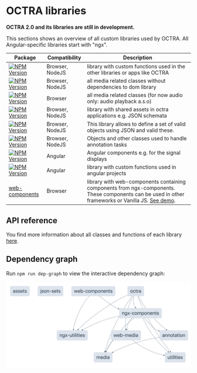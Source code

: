 # OCTRA libraries

**OCTRA 2.0 and its libraries are still in development.**

This sections shows an overview of all custom libraries used by OCTRA. All Angular-specific libraries start with "ngx".

<table>
<thead>
<tr>
<th>Package</th>
<th>Compatibility</th>
<th>Description</th>
</tr>
</thead>
<tbody>
<tr>
<td>
<a href="./utilities/"><img alt="NPM Version" src="https://img.shields.io/npm/v/%40octra%2Futilities?label=utilities"></a>
</td>
<td>
Browser, NodeJS
</td>
<td>
library with custom functions used in the  other libraries or apps like OCTRA
</td>
</tr>
<tr>
<td>
<a href="./media/"><img alt="NPM Version" src="https://img.shields.io/npm/v/%40octra%2Fmedia?label=media"></a>
</td>
<td>
Browser, NodeJS
</td>
<td>
all media related classes without dependencies to dom library
</td>
</tr>
<tr>
<td>
<a href="./web-media/"><img alt="NPM Version" src="https://img.shields.io/npm/v/%40octra%2Fweb-media?label=web-media"></a>
</td>
<td>
Browser
</td>
<td>
all media related classes (for now audio only: audio playback a.s.o)
</td>
</tr>
<tr>
<td>
<a href="./assets/"><img alt="NPM Version" src="https://img.shields.io/npm/v/%40octra%2Fassets?label=assets"></a>
</td>
<td>
Browser, NodeJS
</td>
<td>
library with shared assets in octra applications e.g. JSON schemata
</td>
</tr>
<tr>
<td>
<a href="./json-sets/"><img alt="NPM Version" src="https://img.shields.io/npm/v/%40octra%2Fjson-sets?label=json-sets"></a>
</td>
<td>
Browser, NodeJS
</td>
<td>
This library allows to define a set of valid objects using JSON and valid these.
</td>
</tr>
<tr>
<td>
<a href="./annotation/"><img alt="NPM Version" src="https://img.shields.io/npm/v/%40octra%2Fannotation?label=annotation"></a>
</td>
<td>
Browser, NodeJS
</td>
<td>
Objects and other classes used to handle annotation tasks
</td>
</tr>
<tr>
<td>
<a href="./ngx-components"><img alt="NPM Version" src="https://img.shields.io/npm/v/%40octra%2Fngx-components?label=ngx-components"></a>
</td>
<td>
Angular
</td>
<td>
Angular components e.g. for the signal displays
</td>
</tr>
<tr>
<td>
<a href="./ngx-utilities"><img alt="NPM Version" src="https://img.shields.io/npm/v/%40octra%2Fngx-utilities?label=ngx-utilities"></a>
</td>
<td>
Angular
</td>
<td>
library with custom functions used in angular projects
</td>
</tr>
<tr>
<td>
<a href="../apps/web-components/">web-components</a>
</td>
<td>
Browser
</td>
<td>
library with web-components containing components from ngx-components. These components can be used in other frameworks or Vanilla JS. <a href="../apps/web-components-demo/">See demo</a>.
</td>
</tr>
</tbody>
</table>

## API reference

You find more information about all classes and functions of each library [here](https://ips-lmu.github.io/octra).

## Dependency graph

Run `npm run dep-graph` to view the interactive dependency graph:

![octra_dependency_graph.png](../images/octra_dependency_graph.png)
